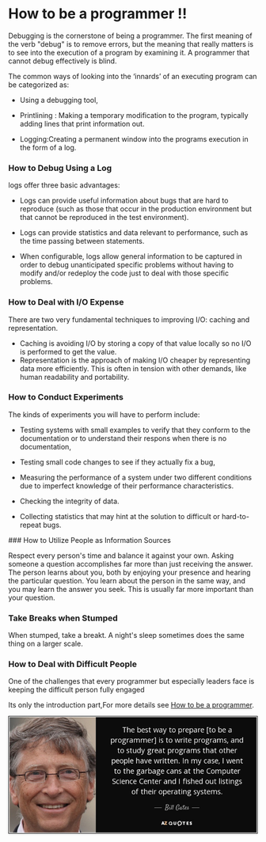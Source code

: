 # How to be a programmer !!

Debugging	is	the	cornerstone	of	being	a	programmer.	The	first	meaning	of	the	verb	"debug" is	to	remove	errors,	but	the meaning	that	really	matters	is	to	see	into	the	execution	of	a program	by	examining	it.	A	programmer	that	cannot	debug	effectively	is	blind.

   The	common	ways	of	looking	into	the	‘innards’	of	an	executing	program	can	be	categorized as:
<ul>
<li>Using	a	debugging	tool,</li>
</ul>
<ul>
<li>Printlining : Making	a	temporary	modification	to	the	program,	typically	adding	lines	that print	information
out.</li>
</ul>
<ul>
<li>Logging:Creating	a	permanent	window	into	the	programs	execution	in	the	form	of	a log.</li>
</ul>

### How	to	Debug	Using	a	Log

logs	offer	three	basic	advantages:

<ul>
<li>Logs	can	provide	useful	information	about	bugs	that	are	hard	to	reproduce	(such	as those	that	occur	in	the	production environment	but	that	cannot	be	reproduced	in	the	test environment).</li>
</ul>
<ul>
<li>Logs	can	provide	statistics	and	data	relevant	to	performance,	such	as	the	time	passing between	statements.</li>
</ul>
<ul>
<li>When	configurable,	logs	allow	general	information	to	be	captured	in	order	to	debug unanticipated	specific	problems	without
    having	to	modify	and/or	redeploy	the	code	just to	deal	with	those	specific	problems.</li>
    </ul>

### How to	Deal	with	I/O	Expense

There	are	two	very	fundamental	techniques	to	improving	I/O:	caching	and	representation.
- Caching	is	avoiding	I/O by	storing	a copy	of	that	value	locally	so	no	I/O	is	performed	to	get	the	value.
- Representation	is	the	approach	of	making	I/O	cheaper	by	representing	data	more	efficiently. This	is	often	in	tension	with
  other	demands,	like	human	readability	and	portability. 

### How	to	Conduct	Experiments

The	kinds	of	experiments	you	will	have	to	perform	include:
<ul>

<li>Testing	systems	with	small	examples	to	verify	that	they	conform	to	the	documentation	or to	understand	their	respons  when
    there	is	no	documentation, </li>
</ul>
<ul>
<li>Testing	small	code	changes	to	see	if	they	actually	fix	a	bug,</li>
</ul>
<ul>
<li>Measuring	the	performance	of	a	system	under	two	different	conditions	due	to	imperfect knowledge	of	their	performance
    characteristics.</li>
</ul>
<ul>
<li>Checking	the	integrity	of	data.</li>
</ul>
<ul>
<li>Collecting	statistics	that	may	hint	at	the	solution	to	difficult	or	hard-to-repeat	bugs.</li>
</ul>
### How	to	Utilize	People	as	Information Sources

Respect	every	person's	time	and	balance	it	against	your	own.	Asking	someone	a	question accomplishes	far	more	than	just
receiving	the	answer.	The	person	learns	about	you,	both	by enjoying	your	presence	and	hearing	the	particular
question.	You	learn about	the	person	in the	same	way,	and	you	may	learn	the	answer	you	seek.	This	is	usually
far	more	important than	your	question.

### Take	Breaks	when	Stumped

When	stumped,	take	a	breakt.	A	night's	sleep	sometimes	does	the same	thing	on	a	larger	scale.

### How	to	Deal	with	Difficult	People

One	of	the	challenges	that	every	programmer	but	especially	leaders	face	is	keeping	the difficult	person	fully	engaged

Its only the introduction part,For more details see [How to be a programmer](https://www.gitbook.com/book/braydie/how-to-be-a-programmer/details).

  ![All the Best](https://raw.githubusercontent.com/AnushaAugustine/mywebsite/master/pgm2.png)
